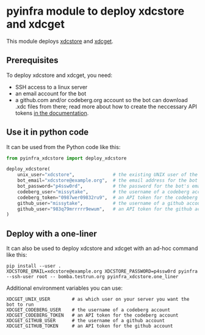 # pyinfra module to deploy xdcstore and xdcget

This module deploys
[xdcstore](https://codeberg.com/webxdc/xdcstore)
and [xdcget](https://codeberg.com/webxdc/xdcget).


## Prerequisites

To deploy xdcstore and xdcget,
you need:

- SSH access to a linux server
- an email account for the bot
- a github.com and/or codeberg.org account so the bot can download .xdc files from there;
  read more about how to create the neccessary API tokens
  [in the documentation](https://codeberg.org/webxdc/xdcget#getting-a-codeberg-api-access-token).


## Use it in python code

It can be used from the Python code like this:
```python
from pyinfra_xdcstore import deploy_xdcstore

deploy_xdcstore(
    unix_user="xdcstore",              # the existing UNIX user of the bot
    bot_email="xdcstore@example.org",  # the email address for the bot
    bot_password="p4ssw0rd",           # the password for the bot's email account
    codeberg_user="missytake",         # the username of a codeberg account
    codeberg_token="0987wer09832ru9",  # an API token for the codeberg account
    github_user="missytake",           # the username of a github account
    github_user="983q79mrrrrr9ewum",   # an API token for the github account
)
```

## Deploy with a one-liner

It can also be used to deploy xdcstore and xdcget with an ad-hoc command like this:
```
pip install --user .
XDCSTORE_EMAIL=xdcstore@example.org XDCSTORE_PASSWORD=p4ssw0rd pyinfra --ssh-user root -- bomba.testrun.org pyinfra_xdcstore.one_liner
```

Additional environment variables you can use:

```
XDCGET_UNIX_USER        # as which user on your server you want the bot to run
XDCGET_CODEBERG_USER    # the username of a codeberg account
XDCGET_CODEBERG_TOKEN   # an API token for the codeberg account
XDCGET_GITHUB_USER      # the username of a github account
XDCGET_GITHUB_TOKEN     # an API token for the github account
```
